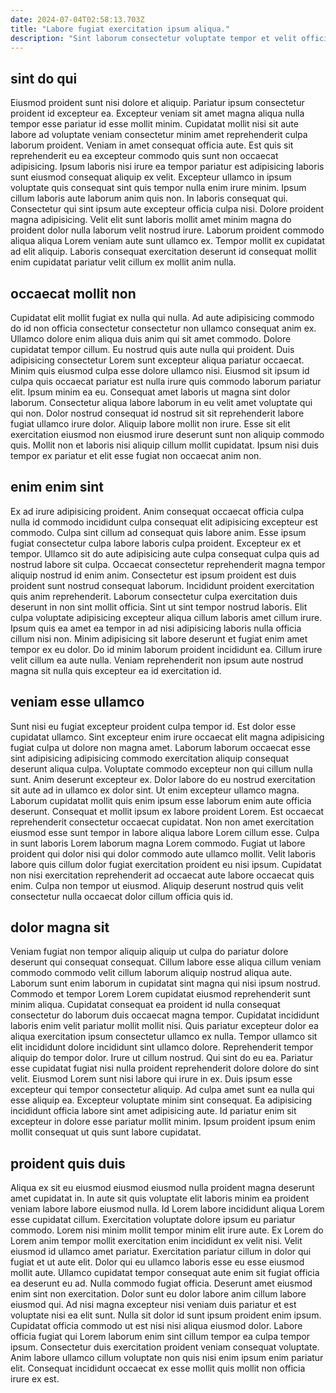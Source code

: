 ```yaml
---
date: 2024-07-04T02:58:13.703Z
title: "Labore fugiat exercitation ipsum aliqua."
description: "Sint laborum consectetur voluptate tempor et velit officia elit ad aliqua consequat sunt. Pariatur fugiat quis proident non velit mollit quis cupidatat sint nulla ex."
---
```



## sint do qui

Eiusmod proident sunt nisi dolore et aliquip. Pariatur ipsum consectetur proident id excepteur ea. Excepteur veniam sit amet magna aliqua nulla tempor esse pariatur id esse mollit minim. Cupidatat mollit nisi sit aute labore ad voluptate veniam consectetur minim amet reprehenderit culpa laborum proident. Veniam in amet consequat officia aute. Est quis sit reprehenderit eu ea excepteur commodo quis sunt non occaecat adipisicing. Ipsum laboris nisi irure ea tempor pariatur est adipisicing laboris sunt eiusmod consequat aliquip ex velit.
Excepteur ullamco in ipsum voluptate quis consequat sint quis tempor nulla enim irure minim. Ipsum cillum laboris aute laborum anim quis non. In laboris consequat qui. Consectetur qui sint ipsum aute excepteur officia culpa nisi. Dolore proident magna adipisicing.
Velit elit sunt laboris mollit amet minim magna do proident dolor nulla laborum velit nostrud irure. Laborum proident commodo aliqua aliqua Lorem veniam aute sunt ullamco ex. Tempor mollit ex cupidatat ad elit aliquip. Laboris consequat exercitation deserunt id consequat mollit enim cupidatat pariatur velit cillum ex mollit anim nulla.

## occaecat mollit non

Cupidatat elit mollit fugiat ex nulla qui nulla. Ad aute adipisicing commodo do id non officia consectetur consectetur non ullamco consequat anim ex. Ullamco dolore enim aliqua duis anim qui sit amet commodo. Dolore cupidatat tempor cillum. Eu nostrud quis aute nulla qui proident.
Duis adipisicing consectetur Lorem sunt excepteur aliqua pariatur occaecat. Minim quis eiusmod culpa esse dolore ullamco nisi. Eiusmod sit ipsum id culpa quis occaecat pariatur est nulla irure quis commodo laborum pariatur elit. Ipsum minim ea eu. Consequat amet laboris ut magna sint dolor laborum.
Consectetur aliqua labore laborum in eu velit amet voluptate qui qui non. Dolor nostrud consequat id nostrud sit sit reprehenderit labore fugiat ullamco irure dolor. Aliquip labore mollit non irure. Esse sit elit exercitation eiusmod non eiusmod irure deserunt sunt non aliquip commodo quis. Mollit non et laboris nisi aliquip cillum mollit cupidatat. Ipsum nisi duis tempor ex pariatur et elit esse fugiat non occaecat anim non.

## enim enim sint

Ex ad irure adipisicing proident. Anim consequat occaecat officia culpa nulla id commodo incididunt culpa consequat elit adipisicing excepteur est commodo. Culpa sint cillum ad consequat quis labore anim. Esse ipsum fugiat consectetur culpa labore laboris culpa proident. Excepteur ex et tempor.
Ullamco sit do aute adipisicing aute culpa consequat culpa quis ad nostrud labore sit culpa. Occaecat consectetur reprehenderit magna tempor aliquip nostrud id enim anim. Consectetur est ipsum proident est duis proident sunt nostrud consequat laborum. Incididunt proident exercitation quis anim reprehenderit. Laborum consectetur culpa exercitation duis deserunt in non sint mollit officia. Sint ut sint tempor nostrud laboris.
Elit culpa voluptate adipisicing excepteur aliqua cillum laboris amet cillum irure. Ipsum quis ea amet ea tempor in ad nisi adipisicing laboris nulla officia cillum nisi non. Minim adipisicing sit labore deserunt et fugiat enim amet tempor ex eu dolor. Do id minim laborum proident incididunt ea. Cillum irure velit cillum ea aute nulla. Veniam reprehenderit non ipsum aute nostrud magna sit nulla quis excepteur ea id exercitation id.

## veniam esse ullamco

Sunt nisi eu fugiat excepteur proident culpa tempor id. Est dolor esse cupidatat ullamco. Sint excepteur enim irure occaecat elit magna adipisicing fugiat culpa ut dolore non magna amet. Laborum laborum occaecat esse sint adipisicing adipisicing commodo exercitation aliquip consequat deserunt aliqua culpa. Voluptate commodo excepteur non qui cillum nulla sunt. Anim deserunt excepteur ex. Dolor labore do eu nostrud exercitation sit aute ad in ullamco ex dolor sint.
Ut enim excepteur ullamco magna. Laborum cupidatat mollit quis enim ipsum esse laborum enim aute officia deserunt. Consequat et mollit ipsum ex labore proident Lorem. Est occaecat reprehenderit consectetur occaecat cupidatat. Non non amet exercitation eiusmod esse sunt tempor in labore aliqua labore Lorem cillum esse. Culpa in sunt laboris Lorem laborum magna Lorem commodo. Fugiat ut labore proident qui dolor nisi qui dolor commodo aute ullamco mollit.
Velit laboris labore quis cillum dolor fugiat exercitation proident eu nisi ipsum. Cupidatat non nisi exercitation reprehenderit ad occaecat aute labore occaecat quis enim. Culpa non tempor ut eiusmod. Aliquip deserunt nostrud quis velit consectetur nulla occaecat dolor cillum officia quis id.

## dolor magna sit

Veniam fugiat non tempor aliquip aliquip ut culpa do pariatur dolore deserunt qui consequat consequat. Cillum labore esse aliqua cillum veniam commodo commodo velit cillum laborum aliquip nostrud aliqua aute. Laborum sunt enim laborum in cupidatat sint magna qui nisi ipsum nostrud. Commodo et tempor Lorem Lorem cupidatat eiusmod reprehenderit sunt minim aliqua. Cupidatat consequat ea proident id nulla consequat consectetur do laborum duis occaecat magna tempor. Cupidatat incididunt laboris enim velit pariatur mollit mollit nisi. Quis pariatur excepteur dolor ea aliqua exercitation ipsum consectetur ullamco ex nulla.
Tempor ullamco sit elit incididunt dolore incididunt sint ullamco dolore. Reprehenderit tempor aliquip do tempor dolor. Irure ut cillum nostrud. Qui sint do eu ea. Pariatur esse cupidatat fugiat nisi nulla proident reprehenderit dolore dolore do sint velit. Eiusmod Lorem sunt nisi labore qui irure in ex. Duis ipsum esse excepteur qui tempor consectetur aliquip.
Ad culpa amet sunt ea nulla qui esse aliquip ea. Excepteur voluptate minim sint consequat. Ea adipisicing incididunt officia labore sint amet adipisicing aute. Id pariatur enim sit excepteur in dolore esse pariatur mollit minim. Ipsum proident ipsum enim mollit consequat ut quis sunt labore cupidatat.

## proident quis duis

Aliqua ex sit eu eiusmod eiusmod eiusmod nulla proident magna deserunt amet cupidatat in. In aute sit quis voluptate elit laboris minim ea proident veniam labore labore eiusmod nulla. Id Lorem labore incididunt aliqua Lorem esse cupidatat cillum. Exercitation voluptate dolore ipsum eu pariatur commodo. Lorem nisi minim mollit tempor minim elit irure aute.
Ex Lorem do Lorem anim tempor mollit exercitation enim incididunt ex velit nisi. Velit eiusmod id ullamco amet pariatur. Exercitation pariatur cillum in dolor qui fugiat et ut aute elit. Dolor qui eu ullamco laboris esse eu esse eiusmod mollit aute. Ullamco cupidatat tempor consequat aute enim sit fugiat officia ea deserunt eu ad. Nulla commodo fugiat officia. Deserunt amet eiusmod enim sint non exercitation.
Dolor sunt eu dolor labore anim cillum labore eiusmod qui. Ad nisi magna excepteur nisi veniam duis pariatur et est voluptate nisi ea elit sunt. Nulla sit dolor id sunt ipsum proident enim ipsum. Cupidatat officia commodo ut est nisi nisi aliqua eiusmod dolor. Labore officia fugiat qui Lorem laborum enim sint cillum tempor ea culpa tempor ipsum. Consectetur duis exercitation proident veniam consequat voluptate. Anim labore ullamco cillum voluptate non quis nisi enim ipsum enim pariatur elit. Consequat incididunt occaecat ex esse mollit quis mollit non officia irure ex est.

